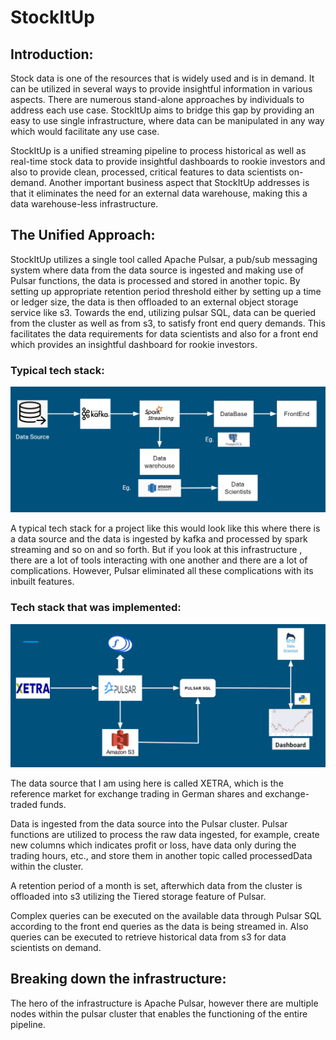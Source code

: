 # StockItUp

## Introduction: 

Stock data is one of the resources that is widely used and is in demand. It can be utilized in several ways to provide insightful information in various aspects. There are numerous stand-alone approaches by individuals to address each use case. StockItUp aims to bridge this gap by providing an easy to use single infrastructure, where data can be manipulated in any way which would facilitate any use case. 

StockItUp is a unified streaming pipeline to process historical as well as real-time stock data to provide insightful dashboards to rookie investors and also to provide clean, processed, critical features to data scientists on-demand. Another important business aspect that StockItUp addresses is that it eliminates the need for an external data warehouse, making this a data warehouse-less infrastructure. 


## The Unified Approach:

StockItUp utilizes a single tool called Apache Pulsar, a pub/sub messaging system where data from the data source is ingested and making use of Pulsar functions, the data is processed and stored in another topic. By setting up appropriate retention period threshold either by setting up a time or ledger size, the data is then offloaded to an external object storage service like s3. Towards the end, utilizing pulsar SQL, data can be queried from the cluster as well as from s3, to satisfy front end query demands. This facilitates the data requirements for data scientists and also for a front end which provides an insightful dashboard for rookie investors. 

### Typical tech stack:


![TypicalTechStack](https://github.com/govardhan1194/StockItUp/blob/master/images/Typical%20tech%20stack.PNG)


A typical tech stack for a project like this would look like this where there is a data source and the data is ingested by kafka and processed by spark streaming and so on and so forth. But if you look at this infrastructure , there are a lot of tools interacting with one another and there are a lot of complications. However, Pulsar eliminated all these complications with its inbuilt features.

### Tech stack that was implemented:


![TechStackImplemented](https://github.com/govardhan1194/StockItUp/blob/master/images/Techstackimplemented.PNG)


The data source that I am using here is called XETRA, which is the reference market for exchange trading in German shares and exchange-traded funds. 

Data is ingested from the data source into the Pulsar cluster. Pulsar functions are utilized to process the raw data ingested, for example, create new columns which indicates profit or loss, have data only during the trading hours, etc., and store them in another topic called processedData within the cluster. 

A retention period of a month is set, afterwhich data from the cluster is offloaded into s3 utilizing the Tiered storage feature of Pulsar. 

Complex queries can be executed on the available data through Pulsar SQL according to the front end queries as the data is being streamed in. Also queries can be executed to retrieve historical data from s3 for data scientists on demand. 


## Breaking down the infrastructure:

The hero of the infrastructure is Apache Pulsar, however there are multiple nodes within the pulsar cluster that enables the functioning of the entire pipeline.
